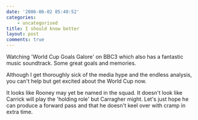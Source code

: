 ```yaml
---
date: '2006-06-02 05:40:52'
categories:
    - uncategorised
title: I should know better
layout: post
comments: true
---
```

Watching 'World Cup Goals Galore' on BBC3 which also has a fantastic
music soundtrack. Some great goals and memories.

Although I get thoroughly sick of the media hype and the endless
analysis, you can't help but get excited about the World Cup now.

It looks like Rooney may yet be named in the squad. It doesn't look like
Carrick will play the 'holding role' but Carragher might. Let's just
hope he can produce a forward pass and that he doesn't keel over with
cramp in extra time.
